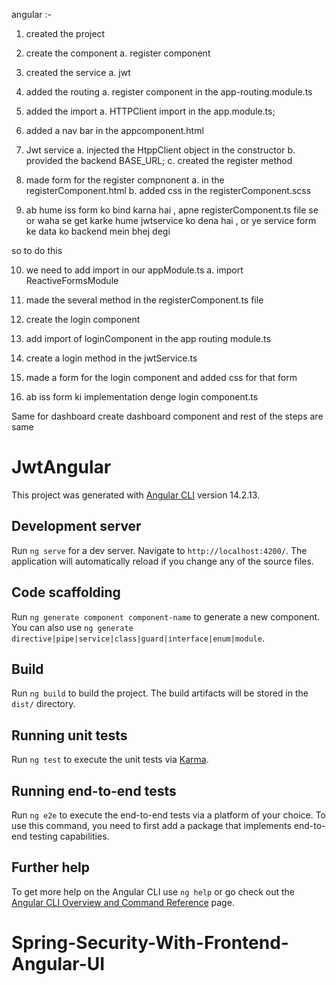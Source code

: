 angular :- 
1. created the project

2. create the component 
    a. register component

3. created the service 
    a. jwt

4. added the routing 
   a. register component in the app-routing.module.ts

5. added the import
   a. HTTPClient import in the app.module.ts;

6. added a nav bar in the appcomponent.html

7. Jwt service
   a. injected the HtppClient object in the constructor
   b. provided the backend BASE_URL;
   c. created the register method

8. made form for the register compnonent
  a.  in the registerComponent.html
  b. added css in the registerComponent.scss

9. ab hume iss form ko bind karna hai , apne registerComponent.ts file se
   or waha se get karke hume  jwtservice ko dena hai , or ye service form ke data ko backend mein bhej degi

so to do this 

10. we need to add import in our appModule.ts
    a. import ReactiveFormsModule

11. made the several method in the registerComponent.ts file


12. create the login component
13. add import of loginComponent  in the app routing module.ts
14. create a login method in the jwtService.ts
15. made a form for the login component and added css for that form
16. ab iss form ki implementation denge login component.ts

Same for dashboard
create dashboard component and rest of the steps are same




















# JwtAngular

This project was generated with [Angular CLI](https://github.com/angular/angular-cli) version 14.2.13.

## Development server

Run `ng serve` for a dev server. Navigate to `http://localhost:4200/`. The application will automatically reload if you change any of the source files.

## Code scaffolding

Run `ng generate component component-name` to generate a new component. You can also use `ng generate directive|pipe|service|class|guard|interface|enum|module`.

## Build

Run `ng build` to build the project. The build artifacts will be stored in the `dist/` directory.

## Running unit tests

Run `ng test` to execute the unit tests via [Karma](https://karma-runner.github.io).

## Running end-to-end tests

Run `ng e2e` to execute the end-to-end tests via a platform of your choice. To use this command, you need to first add a package that implements end-to-end testing capabilities.

## Further help

To get more help on the Angular CLI use `ng help` or go check out the [Angular CLI Overview and Command Reference](https://angular.io/cli) page.
# Spring-Security-With-Frontend-Angular-UI
